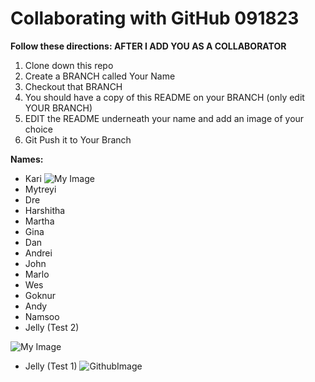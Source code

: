 # Collaborating with GitHub 091823 


**Follow these directions: AFTER I ADD YOU AS A COLLABORATOR**

1. Clone down this repo 
2. Create a BRANCH called Your Name 
3. Checkout that BRANCH 
4. You should have a copy of this README on your BRANCH (only edit YOUR BRANCH) 
5. EDIT the README underneath your name and add an image of your choice 
6. Git Push it to Your Branch 

**Names:**

- Kari
![My Image](https://www.google.com/imgres?imgurl=https%3A%2F%2Fi0.wp.com%2Fthewokesalaryman.com%2Fwp-content%2Fuploads%2F2020%2F06%2FSSG_Data-Analyst_005.jpg%3Fresize%3D640%252C360%26ssl%3D1&tbnid=KTlg45YRMSbv7M&vet=12ahUKEwjBiubry7mBAxWBUTUKHap1AqIQMygBegQIARBa..i&imgrefurl=https%3A%2F%2Fthewokesalaryman.com%2F2020%2F06%2F15%2Fi-switched-careers-at-34-and-became-a-data-analyst-heres-how%2F&docid=SRM3ektQBW8xVM&w=640&h=360&q=data%20analyst%20frustrated&ved=2ahUKEwjBiubry7mBAxWBUTUKHap1AqIQMygBegQIARBa)
- Mytreyi
- Dre
- Harshitha
- Martha
- Gina
- Dan
- Andrei
- John
- Marlo
- Wes
- Goknur
- Andy
- Namsoo
- Jelly (Test 2)

![My Image](https://files.cults3d.com/uploaders/17049402/illustration-file/b68b967b-21e5-4047-8980-c63e7f4bc123/main.png)

- Jelly (Test 1)
![GithubImage](https://res.cloudinary.com/practicaldev/image/fetch/s--2gpbN4za--/c_limit%2Cf_auto%2Cfl_progressive%2Cq_auto%2Cw_880/https://dev-to-uploads.s3.amazonaws.com/uploads/articles/yib9s4xsemw1yve260mm.jpeg)
